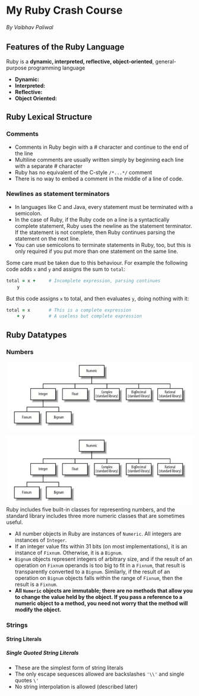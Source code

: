 # My Ruby Crash Course
###### By Vaibhav Paliwal

## Features of the Ruby Language
Ruby is a **dynamic, interpreted, reflective, object-oriented**, general-purpose programming language

 - **Dynamic:** 
 - **Interpreted:**
 - **Reflective:**
 - **Object Oriented:**

## Ruby Lexical Structure

### Comments
- Comments in Ruby begin with a # character and continue to the end of the line
- Multiline comments are usually written simply by beginning each line with a separate # character
- Ruby has no equivalent of the C-style `/*...*/` comment
- There is no way to embed a comment in the middle of a line of code.

### Newlines as statement terminators
- In languages like C and Java, every statement must be terminated with a semicolon. 
- In the case of Ruby, if the Ruby code on a line is a syntactically complete statement, Ruby uses the newline as the statement terminator. If the statement is not complete, then Ruby continues parsing the statement on the next line.
- You can use semicolons to terminate statements in Ruby, too, but this is only required if you put more than one statement on the same line.

Some care must be taken due to this behaviour. For example the following code adds `x` and `y` and assigns the sum to `total`:
```ruby
total = x +     # Incomplete expression, parsing continues
    y
```

But this code assigns `x` to total, and then evaluates `y`, doing nothing with it:
```ruby
total = x       # This is a complete expression
    + y         # A useless but complete expression
```

## Ruby Datatypes

### Numbers
![The Numeric class hierarchy in Ruby](/images/numeric_class_hierarchy.png)

![](https://github.com/vaibhav101/my-ruby-crash-course/raw/master/images/numeric_class_hierarchy.png)
Ruby includes five built-in classes for representing numbers, and the standard library includes three more numeric classes that are sometimes useful.

- All number objects in Ruby are instances of `Numeric`. All integers are instances of `Integer`.
- If an integer value fits within 31 bits (on most implementations), it is an instance of `Fixnum`. Otherwise, it is a `Bignum`.
- `Bignum` objects represent integers of arbitrary size, and if the result of an operation on `Fixnum` operands is too big to fit in a `Fixnum`, that result is transparently converted to a `Bignum`. Similarly, if the result of an operation on `Bignum` objects falls within the range of `Fixnum`, then the result is a `Fixnum`.
- **All `Numeric` objects are immutable; there are no methods that allow you to change the value held by the object. If you pass a reference to a numeric object to a method, you need not worry that the method will modify the object.**

### Strings

#### String Literals

##### Single Quoted String Literals
- These are the simplest form of string literals
- The only escape sequesces allowed are backslashes `'\\'` and single quotes `\'`
- No string interpolation is allowed (described later)


